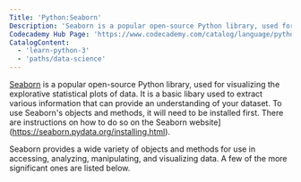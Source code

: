 ```yaml
---
Title: 'Python:Seaborn'
Description: 'Seaborn is a popular open-source Python library, used for visualizing the explorative statistical plots of data.'
Codecademy Hub Page: 'https://www.codecademy.com/catalog/language/python'
CatalogContent:
  - 'learn-python-3'
  - 'paths/data-science'
---
```


[Seaborn](https://seaborn.pydata.org/) is a popular open-source Python library, used for visualizing the explorative statistical plots of data. It is a basic libary used to extract various information that can provide an understanding of your dataset. To use Seaborn's objects and methods, it will need to be installed first. There are instructions on how to do so on the Seaborn website](https://seaborn.pydata.org/installing.html).

Seaborn provides a wide variety of objects and methods for use in accessing, analyzing, manipulating, and visualizing data. A few of the more significant ones are listed below.
